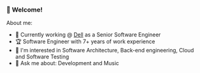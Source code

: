 ### 👋 Welcome!

About me:

- 🔭 Currently working @ [Dell](https://www.dell.com/pt-br) as a Senior Software Engineer
- :trophy: Software Engineer with 7+ years of work experience
- :muscle: I'm interested in Software Architecture, Back-end engineering, Cloud and Software Testing
- 💬 Ask me about: Development and Music
